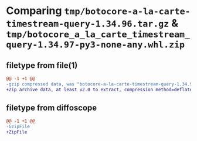 # Comparing `tmp/botocore-a-la-carte-timestream-query-1.34.96.tar.gz` & `tmp/botocore_a_la_carte_timestream_query-1.34.97-py3-none-any.whl.zip`

## filetype from file(1)

```diff
@@ -1 +1 @@
-gzip compressed data, was "botocore-a-la-carte-timestream-query-1.34.96.tar", last modified: Thu May  2 01:01:36 2024, max compression
+Zip archive data, at least v2.0 to extract, compression method=deflate
```

## filetype from diffoscope

```diff
@@ -1 +1 @@
-GzipFile
+ZipFile
```

